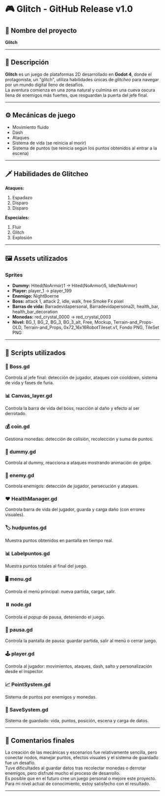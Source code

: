 # 🎮 Glitch - GitHub Release v1.0

## 📌 Nombre del proyecto
**Glitch**

---

## 📝 Descripción
**Glitch** es un juego de plataformas 2D desarrollado en **Godot 4**, donde el protagonista, un "glitch", utiliza habilidades únicas de *glitcheo* para navegar por un mundo digital lleno de desafíos.  
La aventura comienza en una zona natural y culmina en una cueva oscura llena de enemigos más fuertes, que resguardan la puerta del jefe final.

---

## ⚙️ Mecánicas de juego
- Movimiento fluido
- Dash
- Ataques
- Sistema de vida (se reinicia al morir)
- Sistema de puntos (se reinicia según los puntos obtenidos al entrar a la escena)

---

## 🗡️ Habilidades de Glitcheo

**Ataques:**
1. Espadazo
2. Disparo
3. Disparo

**Especiales:**
1. Fluir
2. Glitch
3. Explosión

---

## 🖼️ Assets utilizados

### Sprites
- **Dummy:** Hited(NoArmor)1 → Hited(NoArmor)5, Idle(NoArmor)
- **Player:** player_1 → player_199
- **Enemigo:** NightBoerne
- **Boss:** attack 1, attack 2, idle, walk, free Smoke Fx pixel
- **Barras de vida:** Barradevidapersonal, Barradevidapersona2l, health_bar, health_bar_decoration
- **Monedas:** red_crystal_0000 → red_crystal_0003
- **Nivel:** BG_1, BG_2, BG_3, BG_3_alt, Free, Mockup, Terrain-and_Props-OLD, Terrain-and_Props, 0x72_16x16RobotTileset.v1, Fondo PNG, TileSet PNG

---

## 📜 Scripts utilizados

### 🎯 Boss.gd
Controla al jefe final: detección de jugador, ataques con cooldown, sistema de vida y fases de furia.

### 📊 Canvas_layer.gd
Controla la barra de vida del boss, reacción al daño y efecto al ser derrotado.

### 💰 coin.gd
Gestiona monedas: detección de colisión, recolección y suma de puntos.

### 🎯 dummy.gd
Controla al dummy, reacciona a ataques mostrando animación de golpe.

### 👾 enemy.gd
Controla enemigos: detección de jugador, persecución y ataques.

### ❤️ HealthManager.gd
Controla barra de vida del jugador, guarda y carga daño (con errores visuales).

### 🏷️ hudpuntos.gd
Muestra puntos obtenidos en pantalla en tiempo real.

### 📊 Labelpuntos.gd
Muestra puntos totales al final del juego.

### 🖥️ menu.gd
Controla el menú principal: nueva partida, cargar, salir.

### ⏸️ node.gd
Controla el *popup* de pausa, deteniendo el juego.

### 🛑 pausa.gd
Controla la pantalla de pausa: guardar partida, salir al menú o cerrar juego.

### 🕹️ player.gd
Controla al jugador: movimientos, ataques, dash, salto y personalización desde el inspector.

### 📈 PointSystem.gd
Sistema de puntos por enemigos y monedas.

### 💾 SaveSystem.gd
Sistema de guardado: vida, puntos, posición, escena y carga de datos.

---

## 💬 Comentarios finales
La creación de las mecánicas y escenarios fue relativamente sencilla, pero conectar nodos, manejar puntos, efectos visuales y el sistema de guardado fue un desafío.  
Tuve dificultades al guardar datos tras recolectar monedas o derrotar enemigos, pero disfruté mucho el proceso de desarrollo.  
Es posible que en el futuro cree un juego personal o mejore este proyecto.  
Para mi nivel actual de conocimiento, estoy satisfecho con el resultado.

---
